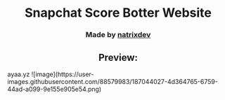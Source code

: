 <div align="center">
  <h1>Snapchat Score Botter Website</h1>
  <h3>Made by <a href="https://github.com/natrixdev">natrixdev</a></h3>
  
  <h2>Preview:</h2>
 </div>
 ayaa.yz
 ![image](https://user-images.githubusercontent.com/88579983/187044027-4d364765-6759-44ad-a099-9e155e905e54.png)


